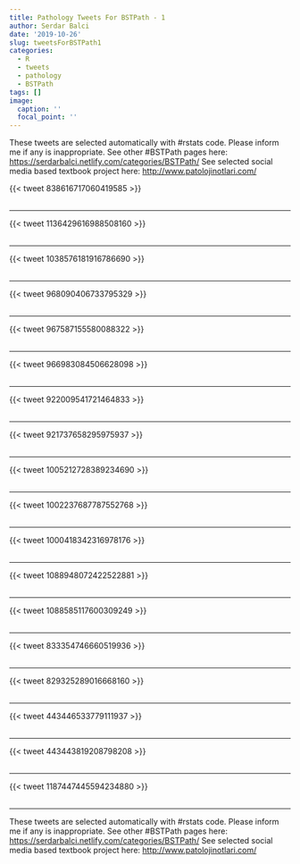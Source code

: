 ```yaml
---
title: Pathology Tweets For BSTPath - 1
author: Serdar Balci
date: '2019-10-26'
slug: tweetsForBSTPath1
categories:
  - R
  - tweets
  - pathology
  - BSTPath
tags: []
image:
  caption: ''
  focal_point: ''
---
```



These tweets are selected automatically with #rstats code. Please inform me if any is inappropriate.
See other #BSTPath pages here: https://serdarbalci.netlify.com/categories/BSTPath/ 
See selected social media based textbook project here: http://www.patolojinotlari.com/

{{< tweet 838616717060419585 >}}
<br>
<br>
<hr>
{{< tweet 1136429616988508160 >}}
<br>
<br>
<hr>
{{< tweet 1038576181916786690 >}}
<br>
<br>
<hr>
{{< tweet 968090406733795329 >}}
<br>
<br>
<hr>
{{< tweet 967587155580088322 >}}
<br>
<br>
<hr>
{{< tweet 966983084506628098 >}}
<br>
<br>
<hr>
{{< tweet 922009541721464833 >}}
<br>
<br>
<hr>
{{< tweet 921737658295975937 >}}
<br>
<br>
<hr>
{{< tweet 1005212728389234690 >}}
<br>
<br>
<hr>
{{< tweet 1002237687787552768 >}}
<br>
<br>
<hr>
{{< tweet 1000418342316978176 >}}
<br>
<br>
<hr>
{{< tweet 1088948072422522881 >}}
<br>
<br>
<hr>
{{< tweet 1088585117600309249 >}}
<br>
<br>
<hr>
{{< tweet 833354746660519936 >}}
<br>
<br>
<hr>
{{< tweet 829325289016668160 >}}
<br>
<br>
<hr>
{{< tweet 443446533779111937 >}}
<br>
<br>
<hr>
{{< tweet 443443819208798208 >}}
<br>
<br>
<hr>
{{< tweet 1187447445594234880 >}}
<br>
<br>
<hr>


These tweets are selected automatically with #rstats code. Please inform me if any is inappropriate.
See other #BSTPath pages here: https://serdarbalci.netlify.com/categories/BSTPath/ 
See selected social media based textbook project here: http://www.patolojinotlari.com/
